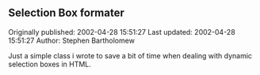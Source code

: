 ## Selection Box formater 
Originally published: 2002-04-28 15:51:27 
Last updated: 2002-04-28 15:51:27 
Author: Stephen Bartholomew 
 
Just a simple class i wrote to save a bit of time when dealing with dynamic selection boxes in HTML.